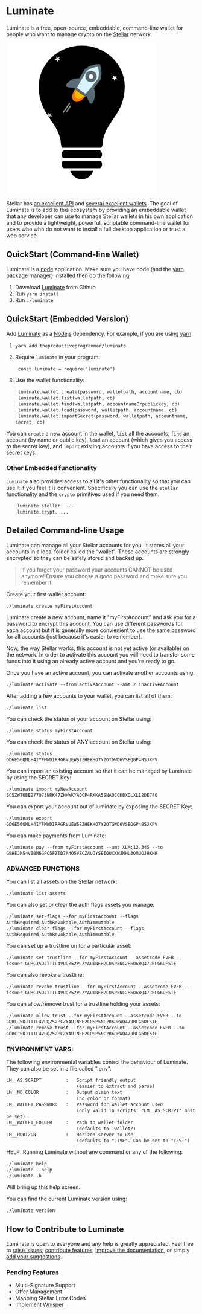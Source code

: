 # Luminate

Luminate is a free, open-source, embeddable, command-line wallet for
people who want to manage crypto on the [Stellar](https://www.stellar.org/) network.

![luminate](icon_400x400.png)

Stellar has [an excellent API](https://www.stellar.org/developers/reference/)
and [several excellent wallets](https://www.stellar.org/lumens/wallets/).
The goal of Luminate is to add to this ecosystem by providing an
embeddable wallet that any developer can use to manage Stellar wallets
in his own application and to provide a lightweight, powerful,
scriptable command-line wallet for users who who do not want to install
a full desktop application or trust a web service.

## QuickStart (Command-line Wallet)

Luminate is a [node](https://nodejs.org/) application. Make sure you
have node (and the [yarn](https://yarnpkg.com/) package manager)
installed then do the following:

1. Download [Luminate](https://github.com/theproductiveprogrammer/luminate) from Github
2. Run `yarn install`
3. Run `./luminate`

## QuickStart (Embedded Version)

Add [Luminate](https://github.com/theproductiveprogrammer/luminate) as a [Nodejs](https://nodejs.org)
dependency. For example, if you are using [yarn](https://yarnpkg.com/)

1. `yarn add theproductiveprogrammer/luminate`
2. Require `luminate` in your program:

        const luminate = require('luminate')

3. Use the wallet functionality:

        luminate.wallet.create(password, walletpath, accountname, cb)
        luminate.wallet.list(walletpath, cb)
        luminate.wallet.find(walletpath, accountnameOrpublickey, cb)
        luminate.wallet.load(password, walletpath, accountname, cb)
        luminate.wallet.importSecret(password, walletpath, accountname, secret, cb)

You can `create` a new account in the wallet, `list` all the accounts,
`find` an account (by name or public key), `load` an account (which
gives you access to the secret key), and `import` existing accounts if
you have access to their secret keys.

### Other Embedded functionality

`Luminate` also provides access to all it's other functionality so that
you can use it if you feel it is convenient. Specifically you can use
the `stellar` functionality and the `crypto` primitives used if you need
them.

        luminate.stellar. ...
        luminate.crypt. ...


## Detailed Command-line Usage

Luminate can manage all your Stellar accounts for you. It
stores all your accounts in a local folder called the "wallet".
These accounts are strongly encrypted so they can be safely stored and
backed up.

> If you forget your password your accounts CANNOT be used anymore!
> Ensure you choose a good password and make sure you remember it.


Create your first wallet account:

    ./luminate create myFirstAccount

Luminate create a new account, name it "myFirstAccount" and ask
you for a password to encrypt this account. You can use different
passwords for each account but it is generally more convienient to use
the same password for all accounts (just because it's easier to remember).

Now, the way Stellar works, this account is not yet active (or available)
on the network. In order to activate this account you will need to transfer some
funds into it using an already active account and you're ready to go.


Once you have an active account, you can activate another accounts using:

    ./luminate activate --from activeAccount --amt 2 inactiveAccount


After adding a few accounts to your wallet, you can list all of them:

    ./luminate list


You can check the status of your account on Stellar using:

    ./luminate status myFirstAccount

You can check the status of ANY account on Stellar using:

    ./luminate status GD6E56QMLH4IYFMWDIRRGRVUEWS2ZHEKHO7Y2OTGWD6VSEQGP4BSJXPV


You can import an existing account so that it can be managed by Luminate by using
the SECRET Key:

    ./luminate import myNewAccount SC5ZWTUBE277Q73NRK47ZHHWKYAOCP4RKKA5SNAOJCKBXOLXLI2DE74Q


You can export your account out of luminate by exposing the SECRET Key:

    ./luminate export GD6E56QMLH4IYFMWDIRRGRVUEWS2ZHEKHO7Y2OTGWD6VSEQGP4BSJXPV


You can make payments from Luminate:

    ./luminate pay --from myFirstAccount --amt XLM:12.345 --to GBHEJM54VIBM6GPC5FZTD7A4O5VZCZAUOYSEIQUXKWJMHL3QMUOJHKHR



### ADVANCED FUNCTIONS

You can list all assets on the Stellar network:

    ./luminate list-assets


You can also set or clear the auth flags assets you manage:

    ./luminate set-flags --for myFirstAccount --flags AuthRequired,AuthRevokable,AuthImmutable
    ./luminate clear-flags --for myFirstAccount --flags AuthRequired,AuthRevokable,AuthImmutable


You can set up a trustline on for a particular asset:

    ./luminate set-trustline --for myFirstAccount --assetcode EVER --issuer GDRCJ5OJTTIL4VUQZ52PCZYAUINEH2CUSP5NC2R6D6WQ47JBLG6DF5TE


You can also revoke a trustline:

    ./luminate revoke-trustline --for myFirstAccount --assetcode EVER --issuer GDRCJ5OJTTIL4VUQZ52PCZYAUINEH2CUSP5NC2R6D6WQ47JBLG6DF5TE


You can allow/remove trust for a trustline holding your assets:

    ./luminate allow-trust --for myFirstAccount --assetcode EVER --to GDRCJ5OJTTIL4VUQZ52PCZYAUINEH2CUSP5NC2R6D6WQ47JBLG6DF5TE
    ./luminate remove-trust --for myFirstAccount --assetcode EVER --to GDRCJ5OJTTIL4VUQZ52PCZYAUINEH2CUSP5NC2R6D6WQ47JBLG6DF5TE



### ENVIRONMENT VARS:
The following environmental variables control the behaviour of Luminate.
They can also be set in a file called ".env".

    LM__AS_SCRIPT         :   Script friendly output
                              (easier to extract and parse)
    LM__NO_COLOR          :   Output plain text
                              (no color or format)
    LM__WALLET_PASSWORD   :   Password for wallet account used
                              (only valid in scripts: "LM__AS_SCRIPT" must be set)
    LM__WALLET_FOLDER     :   Path to wallet folder
                              (defaults to .wallet/)
    LM__HORIZON           :   Horizon server to use
                              (defaults to "LIVE". Can be set to "TEST")



HELP:
Running Luminate without any command or any of the following:

    ./luminate help
    ./luminate --help
    ./luminate -h

Will bring up this help screen.

You can find the current Luminate version using:

    ./luminate version


## How to Contribute to Luminate
Luminate is open to everyone and any help is greatly appreciated.  Feel
free to [raise issues](https://github.com/theproductiveprogrammer/luminate/issues),
[contribute features](https://github.com/theproductiveprogrammer/luminate/pulls),
[improve the documentation](https://github.com/theproductiveprogrammer/luminate/pulls),
or simply [add your suggestions](https://github.com/theproductiveprogrammer/luminate/issues).


### Pending Features

* Multi-Signature Support
* Offer Management
* Mapping Stellar Error Codes
* Implement [Whisper](https://github.com/hmatejx/Interstellar-Whisper)
